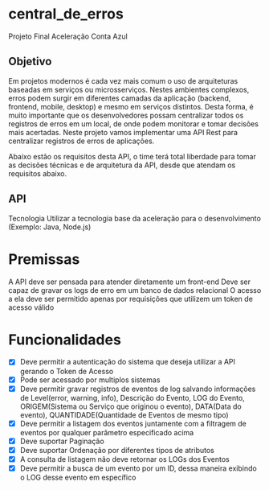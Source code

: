 # central_de_erros
Projeto Final Aceleração Conta Azul


## Objetivo
Em projetos modernos é cada vez mais comum o uso de arquiteturas baseadas em serviços ou microsserviços. Nestes ambientes complexos, erros podem surgir em diferentes camadas da aplicação (backend, frontend, mobile, desktop) e mesmo em serviços distintos. Desta forma, é muito importante que os desenvolvedores possam centralizar todos os registros de erros em um local, de onde podem monitorar e tomar decisões mais acertadas. Neste projeto vamos implementar uma API Rest para centralizar registros de erros de aplicações.

Abaixo estão os requisitos desta API, o time terá total liberdade para tomar as decisões técnicas e de arquitetura da API, desde que atendam os requisitos abaixo.

## API
Tecnologia
Utilizar a tecnologia base da aceleração para o desenvolvimento (Exemplo: Java, Node.js)
# Premissas
A API deve ser pensada para atender diretamente um front-end
Deve ser capaz de gravar os logs de erro em um banco de dados relacional
O acesso a ela deve ser permitido apenas por requisições que utilizem um token de acesso válido

# Funcionalidades
- [x] Deve permitir a autenticação do sistema que deseja utilizar a API gerando o Token de Acesso
- [x] Pode ser acessado por multiplos sistemas
- [x] Deve permitir gravar registros de eventos de log salvando informações de Level(error, warning, info), Descrição do Evento, LOG do Evento, ORIGEM(Sistema ou Serviço que originou o evento), DATA(Data do evento), QUANTIDADE(Quantidade de Eventos de mesmo tipo)
- [x] Deve permitir a listagem dos eventos juntamente com a filtragem de eventos por qualquer parâmetro especificado acima
- [x] Deve suportar Paginação
- [x] Deve suportar Ordenação por diferentes tipos de atributos
- [x] A consulta de listagem não deve retornar os LOGs dos Eventos
- [x] Deve permitir a busca de um evento por um ID, dessa maneira exibindo o LOG desse evento em específico
